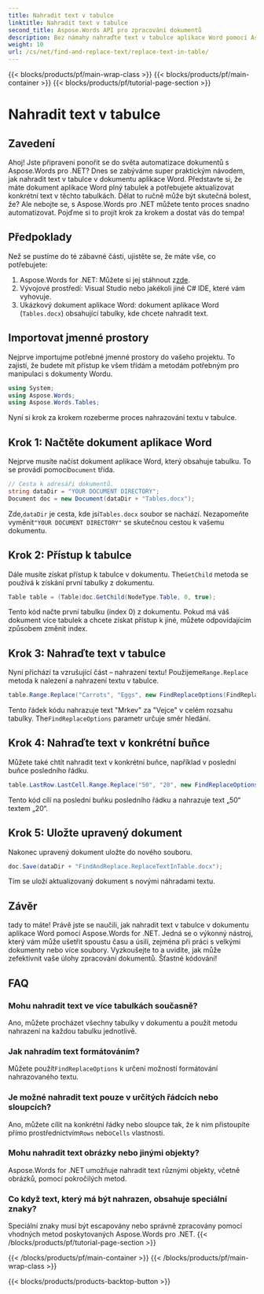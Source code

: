```yaml
---
title: Nahradit text v tabulce
linktitle: Nahradit text v tabulce
second_title: Aspose.Words API pro zpracování dokumentů
description: Bez námahy nahraďte text v tabulce aplikace Word pomocí Aspose.Words for .NET pomocí tohoto podrobného průvodce krok za krokem.
weight: 10
url: /cs/net/find-and-replace-text/replace-text-in-table/
---
```


{{< blocks/products/pf/main-wrap-class >}}
{{< blocks/products/pf/main-container >}}
{{< blocks/products/pf/tutorial-page-section >}}

# Nahradit text v tabulce

## Zavedení

Ahoj! Jste připraveni ponořit se do světa automatizace dokumentů s Aspose.Words pro .NET? Dnes se zabýváme super praktickým návodem, jak nahradit text v tabulce v dokumentu aplikace Word. Představte si, že máte dokument aplikace Word plný tabulek a potřebujete aktualizovat konkrétní text v těchto tabulkách. Dělat to ručně může být skutečná bolest, že? Ale nebojte se, s Aspose.Words pro .NET můžete tento proces snadno automatizovat. Pojďme si to projít krok za krokem a dostat vás do tempa!

## Předpoklady

Než se pustíme do té zábavné části, ujistěte se, že máte vše, co potřebujete:

1.  Aspose.Words for .NET: Můžete si jej stáhnout z[zde](https://releases.aspose.com/words/net/).
2. Vývojové prostředí: Visual Studio nebo jakékoli jiné C# IDE, které vám vyhovuje.
3. Ukázkový dokument aplikace Word: dokument aplikace Word (`Tables.docx`) obsahující tabulky, kde chcete nahradit text.

## Importovat jmenné prostory

Nejprve importujme potřebné jmenné prostory do vašeho projektu. To zajistí, že budete mít přístup ke všem třídám a metodám potřebným pro manipulaci s dokumenty Wordu.

```csharp
using System;
using Aspose.Words;
using Aspose.Words.Tables;
```

Nyní si krok za krokem rozeberme proces nahrazování textu v tabulce.

## Krok 1: Načtěte dokument aplikace Word

 Nejprve musíte načíst dokument aplikace Word, který obsahuje tabulku. To se provádí pomocí`Document` třída.

```csharp
// Cesta k adresáři dokumentů.
string dataDir = "YOUR DOCUMENT DIRECTORY";
Document doc = new Document(dataDir + "Tables.docx");
```

 Zde,`dataDir` je cesta, kde jsi`Tables.docx` soubor se nachází. Nezapomeňte vyměnit`"YOUR DOCUMENT DIRECTORY"` se skutečnou cestou k vašemu dokumentu.

## Krok 2: Přístup k tabulce

 Dále musíte získat přístup k tabulce v dokumentu. The`GetChild` metoda se používá k získání první tabulky z dokumentu.

```csharp
Table table = (Table)doc.GetChild(NodeType.Table, 0, true);
```

Tento kód načte první tabulku (index 0) z dokumentu. Pokud má váš dokument více tabulek a chcete získat přístup k jiné, můžete odpovídajícím způsobem změnit index.

## Krok 3: Nahraďte text v tabulce

 Nyní přichází ta vzrušující část – nahrazení textu! Použijeme`Range.Replace` metoda k nalezení a nahrazení textu v tabulce.

```csharp
table.Range.Replace("Carrots", "Eggs", new FindReplaceOptions(FindReplaceDirection.Forward));
```

 Tento řádek kódu nahrazuje text "Mrkev" za "Vejce" v celém rozsahu tabulky. The`FindReplaceOptions` parametr určuje směr hledání.

## Krok 4: Nahraďte text v konkrétní buňce

Můžete také chtít nahradit text v konkrétní buňce, například v poslední buňce posledního řádku.

```csharp
table.LastRow.LastCell.Range.Replace("50", "20", new FindReplaceOptions(FindReplaceDirection.Forward));
```

Tento kód cílí na poslední buňku posledního řádku a nahrazuje text „50“ textem „20“.

## Krok 5: Uložte upravený dokument

Nakonec upravený dokument uložte do nového souboru.

```csharp
doc.Save(dataDir + "FindAndReplace.ReplaceTextInTable.docx");
```

Tím se uloží aktualizovaný dokument s novými náhradami textu.

## Závěr

tady to máte! Právě jste se naučili, jak nahradit text v tabulce v dokumentu aplikace Word pomocí Aspose.Words for .NET. Jedná se o výkonný nástroj, který vám může ušetřit spoustu času a úsilí, zejména při práci s velkými dokumenty nebo více soubory. Vyzkoušejte to a uvidíte, jak může zefektivnit vaše úlohy zpracování dokumentů. Šťastné kódování!

## FAQ

### Mohu nahradit text ve více tabulkách současně?
Ano, můžete procházet všechny tabulky v dokumentu a použít metodu nahrazení na každou tabulku jednotlivě.

### Jak nahradím text formátováním?
 Můžete použít`FindReplaceOptions` k určení možností formátování nahrazovaného textu.

### Je možné nahradit text pouze v určitých řádcích nebo sloupcích?
 Ano, můžete cílit na konkrétní řádky nebo sloupce tak, že k nim přistoupíte přímo prostřednictvím`Rows` nebo`Cells` vlastnosti.

### Mohu nahradit text obrázky nebo jinými objekty?
Aspose.Words for .NET umožňuje nahradit text různými objekty, včetně obrázků, pomocí pokročilých metod.

### Co když text, který má být nahrazen, obsahuje speciální znaky?
Speciální znaky musí být escapovány nebo správně zpracovány pomocí vhodných metod poskytovaných Aspose.Words pro .NET.
{{< /blocks/products/pf/tutorial-page-section >}}

{{< /blocks/products/pf/main-container >}}
{{< /blocks/products/pf/main-wrap-class >}}

{{< blocks/products/products-backtop-button >}}
